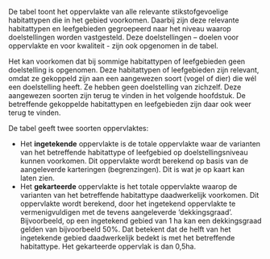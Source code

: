 De tabel toont het oppervlakte van alle relevante stikstofgevoelige habitattypen die in het gebied voorkomen. Daarbij zijn deze relevante habitattypen en leefgebieden gegroepeerd naar het niveau waarop doelstellingen worden vastgesteld. Deze doelstellingen – doelen voor oppervlakte en voor kwaliteit - zijn ook opgenomen in de tabel.

Het kan voorkomen dat bij sommige habitattypen of leefgebieden geen doelstelling is opgenomen. Deze habitattypen of leefgebieden zijn relevant, omdat ze gekoppeld zijn aan een aangewezen soort (vogel of dier) die wél een doelstelling heeft. Ze hebben geen doelstelling van zichzelf. Deze aangewezen soorten zijn terug te vinden in het volgende hoofdstuk. De betreffende gekoppelde habitattypen en leefgebieden zijn daar ook weer terug te vinden.

De tabel geeft twee soorten oppervlaktes:

- Het **ingetekende** oppervlakte is de totale oppervlakte waar de varianten van het betreffende habitattype of leefgebied op doelstellingsniveau kunnen voorkomen. Dit oppervlakte wordt berekend op basis van de aangeleverde karteringen (begrenzingen). Dit is wat je op kaart kan laten zien.
- Het **gekarteerde** oppervlakte is het totale oppervlakte waarop de varianten van het betreffende habitattype daadwerkelijk voorkomen. Dit oppervlakte wordt berekend, door het ingetekend oppervlakte te vermenigvuldigen met de tevens aangeleverde ‘dekkingsgraad’. Bijvoorbeeld, op een ingetekend gebied van 1 ha kan een dekkingsgraad gelden van bijvoorbeeld 50%. Dat betekent dat de helft van het ingetekende gebied daadwerkelijk bedekt is met het betreffende habitattype. Het gekarteerde oppervlak is dan 0,5ha.
